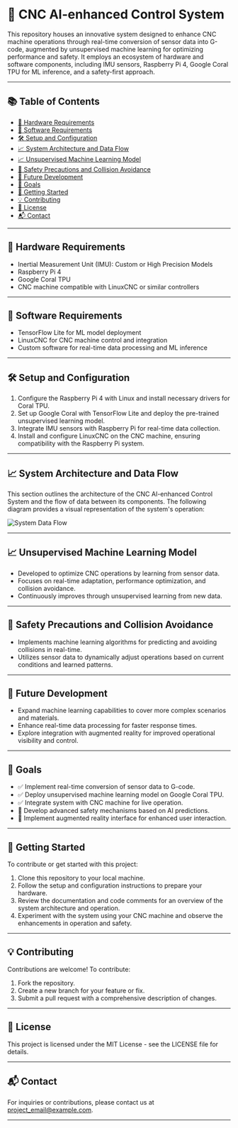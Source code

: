 # 🤖 CNC AI-enhanced Control System

This repository houses an innovative system designed to enhance CNC machine operations through real-time conversion of sensor data into G-code, augmented by unsupervised machine learning for optimizing performance and safety. It employs an ecosystem of hardware and software components, including IMU sensors, Raspberry Pi 4, Google Coral TPU for ML inference, and a safety-first approach.

---

## 📚 Table of Contents

- [🔩 Hardware Requirements](#-hardware-requirements)
- [💾 Software Requirements](#-software-requirements)
- [🛠️ Setup and Configuration](#-setup-and-configuration)
- [📈 System Architecture and Data Flow](#-system-architecture-and-data-flow)
- [📈 Unsupervised Machine Learning Model](#-unsupervised-machine-learning-model)
- [🔰 Safety Precautions and Collision Avoidance](#-safety-precautions-and-collision-avoidance)
- [🚀 Future Development](#-future-development)
- [🎯 Goals](#-goals)
- [🌟 Getting Started](#-getting-started)
- [💡 Contributing](#-contributing)
- [📄 License](#-license)
- [📬 Contact](#-contact)

---

## 🔩 Hardware Requirements

- Inertial Measurement Unit (IMU): Custom or High Precision Models
- Raspberry Pi 4
- Google Coral TPU
- CNC machine compatible with LinuxCNC or similar controllers

---

## 💾 Software Requirements

- TensorFlow Lite for ML model deployment
- LinuxCNC for CNC machine control and integration
- Custom software for real-time data processing and ML inference

---

## 🛠️ Setup and Configuration

1. Configure the Raspberry Pi 4 with Linux and install necessary drivers for Coral TPU.
2. Set up Google Coral with TensorFlow Lite and deploy the pre-trained unsupervised learning model.
3. Integrate IMU sensors with Raspberry Pi for real-time data collection.
4. Install and configure LinuxCNC on the CNC machine, ensuring compatibility with the Raspberry Pi system.

---

## 📈 System Architecture and Data Flow

This section outlines the architecture of the CNC AI-enhanced Control System and the flow of data between its components. The following diagram provides a visual representation of the system's operation:

![System Data Flow](images/system_data_flow.png)

---

## 📈 Unsupervised Machine Learning Model

- Developed to optimize CNC operations by learning from sensor data.
- Focuses on real-time adaptation, performance optimization, and collision avoidance.
- Continuously improves through unsupervised learning from new data.

---

## 🔰 Safety Precautions and Collision Avoidance

- Implements machine learning algorithms for predicting and avoiding collisions in real-time.
- Utilizes sensor data to dynamically adjust operations based on current conditions and learned patterns.

---

## 🚀 Future Development

- Expand machine learning capabilities to cover more complex scenarios and materials.
- Enhance real-time data processing for faster response times.
- Explore integration with augmented reality for improved operational visibility and control.

---

## 🎯 Goals

- ✅ Implement real-time conversion of sensor data to G-code.
- ✅ Deploy unsupervised machine learning model on Google Coral TPU.
- ✅ Integrate system with CNC machine for live operation.
- 🔄 Develop advanced safety mechanisms based on AI predictions.
- 🔄 Implement augmented reality interface for enhanced user interaction.

---

## 🌟 Getting Started

To contribute or get started with this project:

1. Clone this repository to your local machine.
2. Follow the setup and configuration instructions to prepare your hardware.
3. Review the documentation and code comments for an overview of the system architecture and operation.
4. Experiment with the system using your CNC machine and observe the enhancements in operation and safety.

---

## 💡 Contributing

Contributions are welcome! To contribute:

1. Fork the repository.
2. Create a new branch for your feature or fix.
3. Submit a pull request with a comprehensive description of changes.

---

## 📄 License

This project is licensed under the MIT License - see the LICENSE file for details.

---

## 📬 Contact

For inquiries or contributions, please contact us at [project_email@example.com](mailto:project_email@example.com).

---
